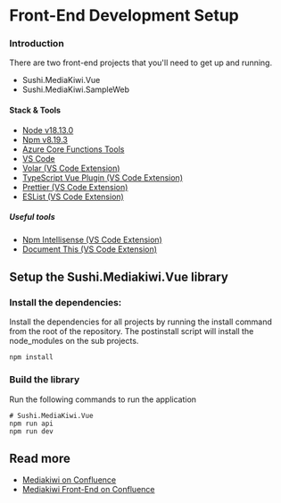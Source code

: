 # Front-End Development Setup

### Introduction

There are two front-end projects that you'll need to get up and running.

- Sushi.MediaKiwi.Vue
- Sushi.MediaKiwi.SampleWeb

#### Stack & Tools

- [Node v18.13.0](https://nodejs.org/en)
- [Npm v8.19.3](https://docs.npmjs.com/downloading-and-installing-node-js-and-npm)
- [Azure Core Functions Tools](https://learn.microsoft.com/en-us/azure/azure-functions/functions-run-local?tabs=v4%2Cwindows%2Ccsharp%2Cportal%2Cbash)
- [VS Code](https://code.visualstudio.com/)
- [Volar (VS Code Extension)](https://marketplace.visualstudio.com/items?itemName=Vue.volar)
- [TypeScript Vue Plugin (VS Code Extension)](https://marketplace.visualstudio.com/items?itemName=Vue.vscode-typescript-vue-plugin)
- [Prettier (VS Code Extension)](https://marketplace.visualstudio.com/items?itemName=esbenp.prettier-vscode)
- [ESList (VS Code Extension)](https://marketplace.visualstudio.com/items?itemName=dbaeumer.vscode-eslint)

##### Useful tools

- [Npm Intellisense (VS Code Extension)](https://marketplace.visualstudio.com/items?itemName=christian-kohler.npm-intellisense)
- [Document This (VS Code Extension)](https://marketplace.visualstudio.com/items?itemName=oouo-diogo-perdigao.docthis)

## Setup the Sushi.Mediakiwi.Vue library

### Install the dependencies:

Install the dependencies for all projects by running the install command from the root of the repository. The postinstall script will install the node_modules on the sub projects.

```shell
npm install
```

### Build the library

Run the following commands to run the application

```shell
# Sushi.MediaKiwi.Vue
npm run api
npm run dev
```

## Read more

- [Mediakiwi on Confluence](https://supershift.atlassian.net/wiki/spaces/MK/pages/1226801153/MediaKiwi+2.0+Overview)
- [Mediakiwi Front-End on Confluence](https://supershift.atlassian.net/wiki/spaces/MK/pages/1232699399/Front-end+application)
